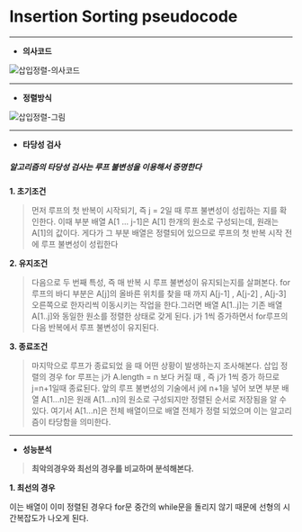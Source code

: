 # Insertion Sorting pseudocode
----
- **의사코드**

![삽입정렬-의사코드](https://user-images.githubusercontent.com/70448161/92952926-c0349080-f49b-11ea-9878-9413450057af.PNG)

----
- **정렬방식**

![삽입정렬-그림](https://user-images.githubusercontent.com/70448161/92952941-c6c30800-f49b-11ea-80a0-fa4ad60881a8.PNG)

----
- **타당성 검사**

##### 알고리즘의 타당성 검사는 루프 불변성을 이용해서 증명한다

**1. 초기조건**
>먼저 루프의 첫 반복이 시작되기, 즉 j = 2일 때 루프 불변성이 성립하는 지를 확인한다. 이때 부분 배열 A[1 ... j-1]은 A[1] 한개의 원소로 구성되는데, 원래는 A[1]의 값이다. 게다가 그 부분 배열은 정렬되어 있으므로 루프의 첫 반복 시작 전에 루프 불변성이 성립한다

**2. 유지조건**
> 다음으로 두 번째 특성, 즉 매 반복 시 루프 불변성이 유지되는지를 살펴본다. for 루프의 바디 부분은 A[j]의 올바른 위치를 찾을 때 까지 A[j-1] , A[j-2] , A[j-3] 오른쪽으로 한자리씩 이동시키는 작업을 한다.그러면 배열 A[1..j]는 기존 배열 A[1..j]와 동일한 원소를 정렬한 상태로 갖게 된다. j가 1씩 증가하면서 for루프의 다음 반복에서 루프 불변성이 유지된다.

**3. 종료조건**
> 마지막으로 루프가 종료되었 을 때 어떤 상황이 발생하는지 조사해본다. 삽입 정렬의 경우 for 루프는 j가 A.length = n 보다 커질 때 , 즉 j가 1씩 증가 하므로 j=n+1일때 종료된다. 앞의 루프 불변성의 기술에서 j에 n+1을 넣어 보면 부분 배열 A[1...n]은 원래 A[1...n]의 원소로 구성되지만 정렬된 순서로 저장됨을 알 수 있다. 여기서 A[1...n]은 전체 배열이므로 배열 전체가 정렬 되었으며 이는 알고리즘이 타당함을 의미한다.

----
- **성능분석**
> **최악의경우와 최선의 경우를 비교하며 분석해본다.**

  **1. 최선의 경우** 
   
   이는 배열이 이미 정렬된 경우다 for문 중간의 while문을 돌리지 않기 때문에 선형의 시간복잡도가 나오게 된다.
